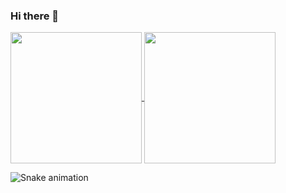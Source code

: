 ### Hi there 👋

<a href="https://github.com/anuraghazra/github-readme-stats">
  <img align="center" style="height: 210px;" src="https://github-readme-stats.vercel.app/api/top-langs/?username=LukasVoeller&bg_color=0d1117&title_color=fff&layout=compact&text_color=fff&langs_count=10&card_width=200" />
</a>
<a href="https://github.com/anuraghazra/github-readme-stats">
  <img align="center" style="height: 210px;" src="https://github-readme-stats.vercel.app/api?username=LukasVoeller&bg_color=0d1117&title_color=fff&text_color=fff&card_width=0&hide_title=true&show_icons=true&include_all_commits=true&text_bold=false" />
</a>

![Snake animation](https://github.com/thepiyushmalhotra/thepiyushmalhotra/blob/output/github-contribution-grid-snake.svg)

<!--
**LukasVoeller/LukasVoeller** is a ✨ _special_ ✨ repository because its `README.md` (this file) appears on your GitHub profile.

Here are some ideas to get you started:

- 🔭 I’m currently working on ...
- 🌱 I’m currently learning ...
- 👯 I’m looking to collaborate on ...
- 🤔 I’m looking for help with ...
- 💬 Ask me about ...
- 📫 How to reach me: ...
- 😄 Pronouns: ...
- ⚡ Fun fact: ...
-->
